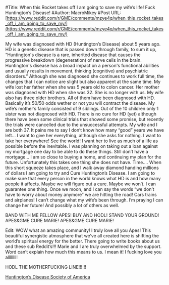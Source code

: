 #Title: When this Rocket takes off I am going to save my wife’s life! Fuck Huntington’s Disease!
#Author: MacroMikey
#Post URL: [https://www.reddit.com/r/GME/comments/mzye4q/when_this_rocket_takes_off_i_am_going_to_save_my/](https://www.reddit.com/r/GME/comments/mzye4q/when_this_rocket_takes_off_i_am_going_to_save_my/)


My wife was diagnosed with HD (Huntington’s Disease) about 5 years ago. HD is a genetic disease that is passed down through family, to sum it up, 
  “Huntington's disease is a rare, inherited disease that causes the progressive breakdown (degeneration) of nerve cells in the brain. Huntington's disease has a broad impact on a person's functional abilities and usually results in movement, thinking (cognitive) and psychiatric disorders.” 
 Although she was diagnosed she continues to work full time, the changes that I can notice are slight but also apparent at the same time. My wife lost her father when she was 5 years old to colon cancer. Her mother was diagnosed with HD when she was 32. She is no longer with us. My wife also has three older brothers. All of them have been diagnosed with HD. Basically it’s 50/50 odds wether or not you will contract the disease. My wife’s mother’s family consisted of 9 siblings. Out of the 10 children only 1 sister was not diagnosed with HD. 
  There is no cure for HD (yet) although there have been some clinical trials that showed some promise, but recently the trials were cancelled due to the unsuccessful attempts. My wife and I are both 37. It pains me to say I don’t know how many “good” years we have left... I want to give her everything, although she asks for nothing. I want to take her everywhere! See the world! I want her to live as much of a life as possible before the inevitable. I was planning on taking out a loan against my mortgage one day to be able to do these things. Still don’t have a mortgage... I am so close to buying a home, and continuing my plan for the future. Unfortunately this takes one thing she does not have. Time.... 
  When this short squeeze takes place, and I walk away diamond handing millions of dollars I am going to try and Cure Huntington’s Disease. I am going to make sure that every person in the world knows what HD is and how many people it affects. Maybe we will figure out a cure. Maybe we won’t. I can guarantee one thing. Once we moon, and I can say the words “we don’t have to worry about money anymore” we are hitting the road! Cars trains and airplanes! I can’t change what my wife’s been through. I’m praying I can change her future! And possibly a lot of others as well. 

BAND WITH ME FELLOW APES! BUY AND HODL!  STAND YOUR GROUND! 
APES&GME CURE MARIE! APES&GME CURE MARIE! 



Edit: WOW what an amazing community! I truly love all you Apes! This beautiful synergistic atmosphere that we’ve all created here is shifting the world’s spiritual energy for the better. There going to write books about us and these sub Reddit’s!!!  Marie and I are truly overwhelmed by the support. Word can’t explain how much this means to us. I mean it! I fucking love you allllllll! 

HODL THE MOTHERFUCKING LINE!!!!!!

 [Huntington’s Disease Society of America](https://hdsa.org)